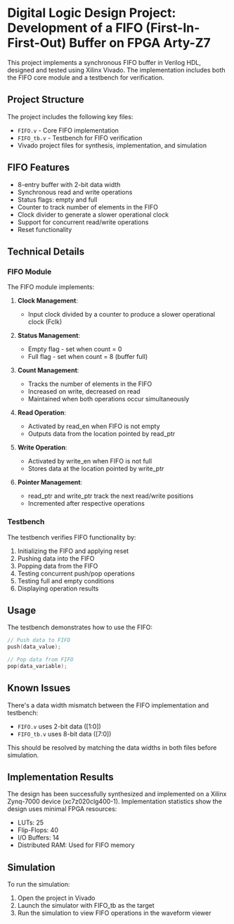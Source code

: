 # Digital Logic Design Project: Development of a FIFO (First-In-First-Out) Buffer on FPGA Arty-Z7

This project implements a synchronous FIFO buffer in Verilog HDL, designed and tested using Xilinx Vivado. The implementation includes both the FIFO core module and a testbench for verification.

## Project Structure

The project includes the following key files:

- `FIFO.v` - Core FIFO implementation
- `FIFO_tb.v` - Testbench for FIFO verification
- Vivado project files for synthesis, implementation, and simulation

## FIFO Features

- 8-entry buffer with 2-bit data width
- Synchronous read and write operations
- Status flags: empty and full
- Counter to track number of elements in the FIFO
- Clock divider to generate a slower operational clock
- Support for concurrent read/write operations
- Reset functionality

## Technical Details

### FIFO Module

The FIFO module implements:

1. **Clock Management**:

   - Input clock divided by a counter to produce a slower operational clock (Fclk)

2. **Status Management**:

   - Empty flag - set when count = 0
   - Full flag - set when count = 8 (buffer full)

3. **Count Management**:

   - Tracks the number of elements in the FIFO
   - Increased on write, decreased on read
   - Maintained when both operations occur simultaneously

4. **Read Operation**:

   - Activated by read_en when FIFO is not empty
   - Outputs data from the location pointed by read_ptr

5. **Write Operation**:

   - Activated by write_en when FIFO is not full
   - Stores data at the location pointed by write_ptr

6. **Pointer Management**:
   - read_ptr and write_ptr track the next read/write positions
   - Incremented after respective operations

### Testbench

The testbench verifies FIFO functionality by:

1. Initializing the FIFO and applying reset
2. Pushing data into the FIFO
3. Popping data from the FIFO
4. Testing concurrent push/pop operations
5. Testing full and empty conditions
6. Displaying operation results

## Usage

The testbench demonstrates how to use the FIFO:

```verilog
// Push data to FIFO
push(data_value);

// Pop data from FIFO
pop(data_variable);
```

## Known Issues

There's a data width mismatch between the FIFO implementation and testbench:

- `FIFO.v` uses 2-bit data ([1:0])
- `FIFO_tb.v` uses 8-bit data ([7:0])

This should be resolved by matching the data widths in both files before simulation.

## Implementation Results

The design has been successfully synthesized and implemented on a Xilinx Zynq-7000 device (xc7z020clg400-1). Implementation statistics show the design uses minimal FPGA resources:

- LUTs: 25
- Flip-Flops: 40
- I/O Buffers: 14
- Distributed RAM: Used for FIFO memory

## Simulation

To run the simulation:

1. Open the project in Vivado
2. Launch the simulator with FIFO_tb as the target
3. Run the simulation to view FIFO operations in the waveform viewer
